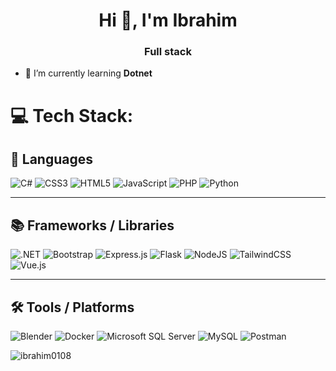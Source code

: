 <h1 align="center">Hi 👋, I'm Ibrahim</h1>
<h3 align="center">Full stack</h3>

- 🌱 I’m currently learning **Dotnet**

<!--- - 👨‍💻 All of my projects are available at [portfolio ---vlink](portfolio ---vlink)

<!---  - 📝 I regularly write articles on [mediuum or dev](mediuum or dev)

<!--- - 📫 How to reach me **muhamm--portfolio link**


<!---------------------------------------------------------------------Need to fill later
<!---<h3 align="left">Connect with me:</h3>-->
<!-- <p align="left"> -->
<!-- <a href="https://dev.to/might do" target="blank"><img align="center" src="https://raw.githubusercontent.com/rahuldkjain/github-profile-readme-generator/master/src/images/icons/Social/devto.svg" alt="might do" height="30" width="40" /></a> -->
<!-- <a href="https://linkedin.com/in/might do" target="blank"><img align="center" src="https://raw.githubusercontent.com/rahuldkjain/github-profile-readme-generator/master/src/images/icons/Social/linked-in-alt.svg" alt="might do" height="30" width="40" /></a> -->
<!-- <a href="https://medium.com/@might do" target="blank"><img align="center" src="https://raw.githubusercontent.com/rahuldkjain/github-profile-readme-generator/master/src/images/icons/Social/medium.svg" alt="@might do" height="30" width="40" /></a> -->
<!-- <a href="https://www.hackerrank.com/check if want" target="blank"><img align="center" src="https://raw.githubusercontent.com/rahuldkjain/github-profile-readme-generator/master/src/images/icons/Social/hackerrank.svg" alt="check if want" height="30" width="40" /></a> -->
<!-- <a href="https://www.leetcode.com/chekx if wat" target="blank"><img align="center" src="https://raw.githubusercontent.com/rahuldkjain/github-profile-readme-generator/master/src/images/icons/Social/leet-code.svg" alt="chekx if wat" height="30" width="40" /></a> -->
<!-- </p> -->

# 💻 Tech Stack:
## 🚀 Languages  
![C#](https://img.shields.io/badge/c%23-%23239120.svg?style=flat&logo=c-sharp&logoColor=white)
![CSS3](https://img.shields.io/badge/css3-%231572B6.svg?style=flat&logo=css3&logoColor=white)
![HTML5](https://img.shields.io/badge/html5-%23E34F26.svg?style=flat&logo=html5&logoColor=white)
![JavaScript](https://img.shields.io/badge/javascript-%23323330.svg?style=flat&logo=javascript&logoColor=%23F7DF1E)
![PHP](https://img.shields.io/badge/php-%23777BB4.svg?style=flat&logo=php&logoColor=white)
![Python](https://img.shields.io/badge/python-%2314354C.svg?style=flat&logo=python&logoColor=white)

---

## 📚 Frameworks / Libraries  
![.NET](https://img.shields.io/badge/.NET-512BD4.svg?style=flat&logo=dotnet&logoColor=white)
![Bootstrap](https://img.shields.io/badge/bootstrap-%23563D7C.svg?style=flat&logo=bootstrap&logoColor=white)
![Express.js](https://img.shields.io/badge/express.js-%23404d59.svg?style=flat&logo=express&logoColor=%2361DAFB)
![Flask](https://img.shields.io/badge/flask-%23000.svg?style=flat&logo=flask&logoColor=white)
![NodeJS](https://img.shields.io/badge/node.js-6DA55F.svg?style=flat&logo=node.js&logoColor=white)
![TailwindCSS](https://img.shields.io/badge/tailwindcss-%2338B2AC.svg?style=flat&logo=tailwind-css&logoColor=white)
![Vue.js](https://img.shields.io/badge/vuejs-%2335495e.svg?style=flat&logo=vuedotjs&logoColor=%234FC08D)

---

## 🛠️ Tools / Platforms  
![Blender](https://img.shields.io/badge/blender-%23F5792A.svg?style=flat&logo=blender&logoColor=white)
![Docker](https://img.shields.io/badge/docker-%230db7ed.svg?style=flat&logo=docker&logoColor=white)
![Microsoft SQL Server](https://img.shields.io/badge/MSSQL-CC2927.svg?style=flat&logo=microsoft-sql-server&logoColor=white)
![MySQL](https://img.shields.io/badge/mysql-%2300f.svg?style=flat&logo=mysql&logoColor=white)
![Postman](https://img.shields.io/badge/Postman-FF6C37.svg?style=flat&logo=postman&logoColor=white)



<p><img align="center" src="https://github-readme-stats.vercel.app/api/top-langs?username=ibrahim0108&show_icons=true&locale=en&layout=compact" alt="ibrahim0108" /></p>
  

